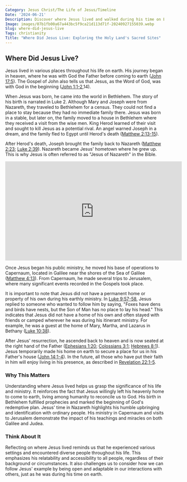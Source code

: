 ```yaml
---
Category: Jesus Christ/The Life of Jesus/Timeline
Date: '2024-06-21'
Description: Discover where Jesus lived and walked during his time on Earth. Explore the historical locations associated with his life and teachings in this insightful article.
Image: images/07b1fb00a67a443bc5f9ca21d113d71f-20240927155039.webp
Slug: where-did-jesus-live
Tags: christianity
Title: "Where Did Jesus Live: Exploring the Holy Land's Sacred Sites"
---
```


## Where Did Jesus Live?

Jesus lived in various places throughout his life on earth. His journey began in heaven, where he was with God the Father before coming to earth ([John 17:5](https://www.bibleref.com/John/17/John-17-5.html)). The Gospel of John also tells us that Jesus, as the Word of God, was with God in the beginning ([John 1:1-2](https://www.bibleref.com/John/1/John-1-1.html),14).

When Jesus was born, he came into the world in Bethlehem. The story of his birth is narrated in Luke 2. Although Mary and Joseph were from Nazareth, they traveled to Bethlehem for a census. They could not find a place to stay because they had no immediate family there. Jesus was born in a stable, but later on, the family moved to a house in Bethlehem where they received a visit from the wise men. King Herod learned of their visit and sought to kill Jesus as a potential rival. An angel warned Joseph in a dream, and the family fled to Egypt until Herod's death ([Matthew 2:13-15](https://www.bibleref.com/Matthew/2/Matthew-2-13.html)).

After Herod's death, Joseph brought the family back to Nazareth ([Matthew 2:23](https://www.bibleref.com/Matthew/2/Matthew-2-23.html); [Luke 2:39](https://www.bibleref.com/Luke/2/Luke-2-39.html)). Nazareth became Jesus' hometown where he grew up. This is why Jesus is often referred to as "Jesus of Nazareth" in the Bible.


<iframe width="560" height="315" src="https://www.youtube.com/embed/nKIeZoOqkV4" frameborder="0" allow="autoplay; encrypted-media" allowfullscreen></iframe>


Once Jesus began his public ministry, he moved his base of operations to Capernaum, located in Galilee near the shores of the Sea of Galilee ([Matthew 4:13](https://www.bibleref.com/Matthew/4/Matthew-4-13.html)). From Capernaum, he made several trips to Jerusalem, where many significant events recorded in the Gospels took place.

It is important to note that Jesus did not have a permanent home or property of his own during his earthly ministry. In [Luke 9:57-58](https://www.bibleref.com/Luke/9/Luke-9-57.html), Jesus replied to someone who wanted to follow him by saying, "Foxes have dens and birds have nests, but the Son of Man has no place to lay his head." This indicates that Jesus did not have a home of his own and often stayed with friends or camped wherever he was during his itinerant ministry. For example, he was a guest at the home of Mary, Martha, and Lazarus in Bethany ([Luke 10:38](https://www.bibleref.com/Luke/10/Luke-10-38.html)).

After Jesus' resurrection, he ascended back to heaven and is now seated at the right hand of the Father ([Ephesians 1:20](https://www.bibleref.com/Ephesians/1/Ephesians-1-20.html); [Colossians 3:1](https://www.bibleref.com/Colossians/3/Colossians-3-1.html); [Hebrews 8:1](https://www.bibleref.com/Hebrews/8/Hebrews-8-1.html)). Jesus temporarily made his home on earth to secure a place for us in his Father's house ([John 14:1-4](https://www.bibleref.com/John/14/John-14-1.html)). In the future, all those who have put their faith in him will enjoy living in his presence, as described in [Revelation 22:1-5](https://www.bibleref.com/Revelation/22/Revelation-22-1.html).

### Why This Matters

Understanding where Jesus lived helps us grasp the significance of his life and ministry. It reinforces the fact that Jesus willingly left his heavenly home to come to earth, living among humanity to reconcile us to God. His birth in Bethlehem fulfilled prophecies and marked the beginning of God's redemptive plan. Jesus' time in Nazareth highlights his humble upbringing and identification with ordinary people. His ministry in Capernaum and visits to Jerusalem demonstrate the impact of his teachings and miracles on both Galilee and Judea.

### Think About It

Reflecting on where Jesus lived reminds us that he experienced various settings and encountered diverse people throughout his life. This emphasizes his relatability and accessibility to all people, regardless of their background or circumstances. It also challenges us to consider how we can follow Jesus' example by being open and adaptable in our interactions with others, just as he was during his time on earth.